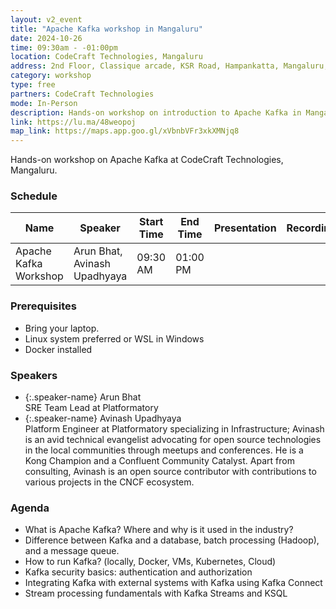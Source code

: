 ```yaml
---
layout: v2_event
title: "Apache Kafka workshop in Mangaluru"
date: 2024-10-26
time: 09:30am - -01:00pm
location: CodeCraft Technologies, Mangaluru
address: 2nd Floor, Classique arcade, KSR Road, Hampankatta, Mangaluru, Karnataka 575001
category: workshop
type: free
partners: CodeCraft Technologies
mode: In-Person
description: Hands-on workshop on introduction to Apache Kafka in Mangaluru
link: https://lu.ma/48weopoj
map_link: https://maps.app.goo.gl/xVbnbVFr3xkXMNjq8
---
```


<div class="about">
Hands-on workshop on Apache Kafka at CodeCraft Technologies, Mangaluru.
</div>

### Schedule

| Name                  | Speaker                              | Start Time | End Time  | Presentation | Recording |
| --------------------- | ------------------------------------ | ---------- | --------- | ------------ | --------- |
| Apache Kafka Workshop | Arun Bhat, Avinash Upadhyaya         | 09:30 AM   | 01:00 PM  |              |           |

### Prerequisites

- Bring your laptop.
- Linux system preferred or WSL in Windows
- Docker installed

### Speakers

- {:.speaker-name} Arun Bhat <br> <span class="speaker-description">SRE Team Lead at Platformatory</span>
- {:.speaker-name} Avinash Upadhyaya <br> <span class="speaker-description">Platform Engineer at Platformatory specializing in Infrastructure; Avinash is an avid technical evangelist advocating for open source technologies in the local communities through meetups and conferences. He is a Kong Champion and a Confluent Community Catalyst. Apart from consulting, Avinash is an open source contributor with contributions to various projects in the CNCF ecosystem.</span>

### Agenda

- What is Apache Kafka? Where and why is it used in the industry?
- Difference between Kafka and a database, batch processing (Hadoop), and a message queue.
- How to run Kafka? (locally, Docker, VMs, Kubernetes, Cloud)
- Kafka security basics: authentication and authorization
- Integrating Kafka with external systems with Kafka using Kafka Connect
- Stream processing fundamentals with Kafka Streams and KSQL
